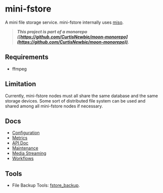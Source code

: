 # mini-fstore

A mini file storage service. mini-fstore internally uses [miso](https://github.com/curtisnewbie/miso).

> **_This project is part of a monorepo ([https://github.com/CurtisNewbie/moon-monorepo](https://github.com/CurtisNewbie/moon-monorepo))._**

## Requirements

- ffmpeg

## Limitation

Currently, mini-fstore nodes must all share the same database and the same storage devices. Some sort of distributed file system can be used and shared among all mini-fstore nodes if necessary.

## Docs

- [Configuration](./doc/config.md)
- [Metrics](./doc/metrics.md)
- [API Doc](./doc/api.md)
- [Maintenance](./doc/maintenance.md)
- [Media Streaming](./doc/streaming.md)
- [Workflows](./doc/workflow.md)

## Tools

- File Backup Tools: [fstore_backup](https://github.com/CurtisNewbie/fstore_backup).
